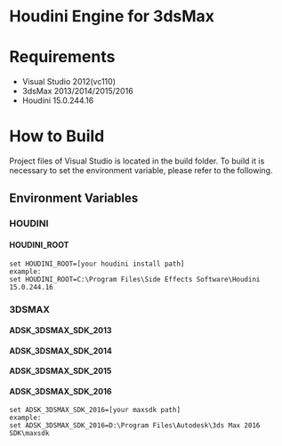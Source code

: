 # Houdini Engine for 3dsMax
# Requirements
- Visual Studio 2012(vc110)
- 3dsMax 2013/2014/2015/2016
- Houdini 15.0.244.16

# How to Build
Project files of Visual Studio is located in the build folder. To build it is necessary to set the environment variable, please refer to the following.

## Environment Variables
### HOUDINI
#### HOUDINI_ROOT

    set HOUDINI_ROOT=[your houdini install path]
    example:
    set HOUDINI_ROOT=C:\Program Files\Side Effects Software\Houdini 15.0.244.16

### 3DSMAX
#### ADSK_3DSMAX_SDK_2013
#### ADSK_3DSMAX_SDK_2014
#### ADSK_3DSMAX_SDK_2015
#### ADSK_3DSMAX_SDK_2016
    set ADSK_3DSMAX_SDK_2016=[your maxsdk path]
    example:
    set ADSK_3DSMAX_SDK_2016=D:\Program Files\Autodesk\3ds Max 2016 SDK\maxsdk


